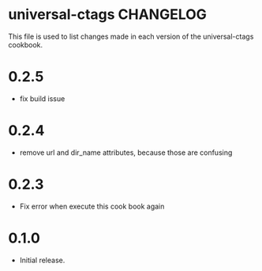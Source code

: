 # universal-ctags CHANGELOG

This file is used to list changes made in each version of the universal-ctags cookbook.

# 0.2.5

- fix build issue

# 0.2.4

- remove url and dir_name attributes, because those are confusing

# 0.2.3

- Fix error when execute this cook book again

# 0.1.0

- Initial release.


